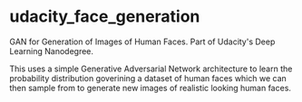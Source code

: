 # udacity_face_generation
GAN for Generation of Images of Human Faces. Part of Udacity's Deep Learning Nanodegree.

This uses a simple Generative Adversarial Network architecture to learn the probability distribution goverining a dataset
of human faces which we can then sample from to generate new images of realistic looking human faces.
